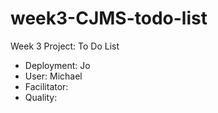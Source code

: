 # week3-CJMS-todo-list
Week 3 Project: To Do List

- Deployment: Jo
- User: Michael
- Facilitator:
- Quality: 
